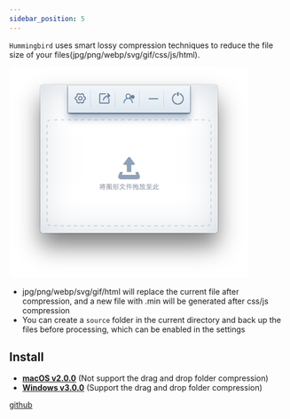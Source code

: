 ```yaml
---
sidebar_position: 5
---
```


`Hummingbird` uses smart lossy compression techniques to reduce the file size of your files(jpg/png/webp/svg/gif/css/js/html).

![hummingbird](./img/hummingbird.png)

* jpg/png/webp/svg/gif/html will replace the current file after compression, and a new file with .min will be generated after css/js compression
* You can create a `source` folder in the current directory and back up the files before processing, which can be enabled in the settings

## Install

* [**macOS v2.0.0**](https://drive.google.com/file/d/1oOKDEL0Wox9VdwZ8pcCZz0yyf2E63z1g/view?usp=sharing) (Not support the drag and drop folder compression)
* [**Windows v3.0.0**](https://drive.google.com/file/d/1eMLdviqWVWRv8gXT_d1W1uUZoIwIumVS/view?usp=sharing) (Support the drag and drop folder compression)

[github](https://github.com/leibnizli/hummingbird)
